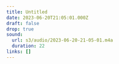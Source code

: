 ```yaml
---
title: Untitled
date: 2023-06-20T21:05:01.000Z
draft: false
drop: true
sound:
  url: s3/audio/2023-06-20-21-05-01.m4a
  duration: 22
links: []
---
```


